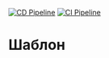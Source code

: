 [![CD Pipeline](https://github.com/rapid-integration/simple-template/actions/workflows/cd.yml/badge.svg?branch=main)](https://github.com/rapid-integration/simple-template/actions/workflows/cd.yml)
[![CI Pipeline](https://github.com/rapid-integration/simple-template/actions/workflows/ci.yml/badge.svg?branch=main)](https://github.com/rapid-integration/simple-template/actions/workflows/ci.yml)

# Шаблон
